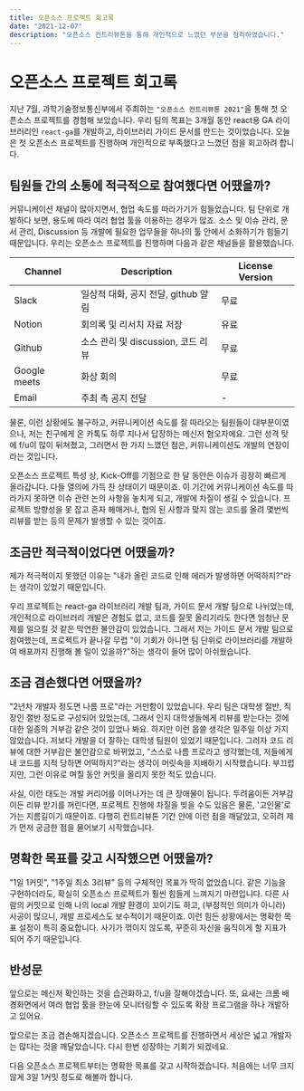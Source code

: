 ```yaml
---
title: 오픈소스 프로젝트 회고록
date: "2021-12-07"
description: "오픈소스 컨트리뷰톤을 통해 개인적으로 느꼈던 부분을 정리하였습니다."
---
```


# 오픈소스 프로젝트 회고록

지난 7월, 과학기술정보통신부에서 주최하는 `"오픈소스 컨트리뷰톤 2021"`을 통해 첫 오픈소스 프로젝트를 경험해 보았습니다. 우리 팀의 목표는 3개월 동안 react용 GA 라이브러리인 `react-ga`를 개발하고, 라이브러리 가이드 문서를 만드는 것이었습니다. 오늘은 첫 오픈소스 프로젝트를 진행하며 개인적으로 부족했다고 느꼈던 점을 회고하려 합니다. 

## 팀원들 간의 소통에 적극적으로 참여했다면 어땠을까?

커뮤니케이션 채널이 많아지면서, 협업 속도를 따라가기가 힘들었습니다. 팀 단위로 개발하다 보면, 용도에 따라 여러 협업 툴을 이용하는 경우가 많죠. 소스 및 이슈 관리, 문서 관리, Discussion 등 개발에 필요한 업무들을 하나의 툴 안에서 소화하기가 힘들기 때문입니다. 우리는 오픈소스 프로젝트를 진행하며 다음과 같은 채널들을 활용했습니다.

| Channel | Description | License Version |
| --- | --- | --- |
| Slack | 일상적 대화, 공지 전달, github 알림 | 무료 |
| Notion | 회의록 및 리서치 자료 저장 | 유료 |
| Github | 소스 관리 및 discussion, 코드 리뷰 | 무료 |
| Google meets | 화상 회의 | 무료 |
| Email | 주최 측 공지 전달 | - |

물론, 이런 상황에도 불구하고, 커뮤니케이션 속도를 잘 따라오는 팀원들이 대부분이였으나, 저는 친구에게 온 카톡도 하루 지나서 답장하는 메신저 혐오자에요. 그런 성격 탓에 f/u이 많이 뒤쳐졌고, 그러면서 한 가지 느꼈던 점은, 커뮤니케이션도 개발의 연장이라는 것입니다. 

오픈소스 프로젝트 특성 상, Kick-Off를 기점으로 한 달 동안은 이슈가 굉장히 빠르게 올라갑니다. 다들 열의에 가득 찬 상태이기 때문이죠. 이 기간에 커뮤니케이션 속도를 따라가지 못하면 이슈 관련 논의 사항을 놓치게 되고, 개발에 차질이 생길 수 있습니다. 프로젝트 방향성을 못 잡고 혼자 헤매거나, 협의 된 사항과 맞지 않는 코드를 올려 몇번씩 리뷰를 받는 등의 문제가 발생할 수 있는 것이죠.  

## 조금만 적극적이었다면 어땠을까?

제가 적극적이지 못했던 이유는 "내가 올린 코드로 인해 에러가 발생하면 어떡하지?"라는 생각이 있었기 때문입니다.

우리 프로젝트는 react-ga 라이브러리 개발 팀과, 가이드 문서 개발 팀으로 나뉘었는데, 개인적으로 라이브러리 개발은 경험도 없고, 코드를 잘못 올리기라도 한다면 엄청난 문제를 일으킬 것 같은 막연한 불안감이 있었습니다. 그래서 저는 가이드 문서 개발 팀으로 참여했는데, 프로젝트가 끝나갈 무렵  "이 기회가 아니면 팀 단위로 라이브러리를 개발하여 배포까지 진행해 볼 일이 있을까?"하는 생각이 들어 많이 아쉬웠습니다. 

## 조금 겸손했다면 어땠을까?

"2년차 개발자 정도면 나름 프로"라는 거만함이 있었습니다. 우리 팀은 대학생 절반, 직장인 절반 정도로 구성되어 있었는데, 그래서 인지 대학생들에게 리뷰를 받는다는 것에 대한 일종의 거부감 같은 것이 있었나 봐요. 하지만 이런 몹쓸 생각은 일주일 이상 가지 않았습니다. 저보다 개발을 더 잘하는 대학생 팀원이 있었기 때문입니다. 그러자 코드 리뷰에 대한 거부감은 불안감으로 바뀌었고, "스스로 나름 프로라고 생각했는데, 저들에게 내 코드를 지적 당하면 어떡하지?"라는 생각이 머릿속을 지배하기 시작했습니다. 부끄럽지만, 그런 이유로 며칠 동안 커밋을 올리지 못한 적도 있습니다. 

사실, 이런 태도는 개발 커리어를 이어나가는 데 큰 장애물이 됩니다. 두려움이든 거부감이든 리뷰 받기를 꺼린다면, 프로젝트 진행에 차질을 빚을 수도 있음은 물론, '고인물'로 가는 지름길이기 때문이죠. 다행히 컨트리뷰톤 기간 안에 이런 점을 깨달았고, 오히려 제가 먼저 궁금한 점을 물어보기 시작했습니다. 

## 명확한 목표를 갖고 시작했으면 어땠을까?

"1일 1커밋", "1주일 최소 3리뷰" 등의 구체적인 목표가 딱히 없었습니다. 같은 기능을 구현하더라도, 확실히 오픈소스 프로젝트가 훨씬 힘들게 느껴지기 마련입니다. 다른 사람의 커밋으로 인해 나의 local 개발 환경이 꼬이기도 하고, (부정적인 의미가 아니라) 사공이 많으니, 개발 프로세스도 보수적이기 때문이죠. 이런 힘든 상황에서는 명확한 목표 설정이 특히 중요합니다. 사기가 꺾이지 않도록, 꾸준히 자신을 움직이게 할 지표가 되어 주기 때문입니다.

## 반성문

앞으로는 메신저 확인하는 것을 습관화하고, f/u을 잘해야겠습니다.  또, 요새는 크롬 배경화면에서 여러 협업 툴을 한눈에 모니터링할 수 있도록 확장 프로그램을 하나 개발하고 있어요.

앞으로는 조금 겸손해지겠습니다. 오픈소스 프로젝트를 진행하면서 세상은 넓고 개발자는 많다는 것을 깨달았습니다. 다시 한번 성장하는 기회가 되겠네요.

다음 오픈소스 프로젝트부터는 명확한 목표를 갖고 시작하겠습니다. 처음에는 너무 크지 않게 3일 1커밋 정도로 해볼까 합니다.